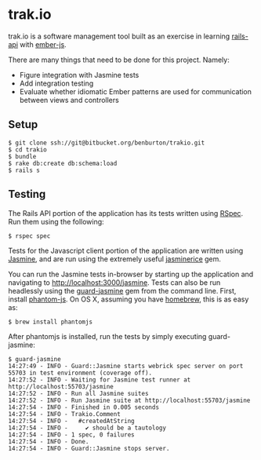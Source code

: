 # trak.io

trak.io is a software management tool built as an exercise in learning [rails-api](https://github.com/rails-api) with [ember-js](https://github.com/emberjs).

There are many things that need to be done for this project. Namely:
 - Figure integration with Jasmine tests
 - Add integration testing
 - Evaluate whether idiomatic Ember patterns are used for communication between views and controllers

## Setup

    $ git clone ssh://git@bitbucket.org/benburton/trakio.git
    $ cd trakio
    $ bundle
    $ rake db:create db:schema:load
    $ rails s

## Testing

The Rails API portion of the application has its tests written using [RSpec](https://github.com/rspec/rspec). Run them using the following:

    $ rspec spec


Tests for the Javascript client portion of the application are written using [Jasmine](https://github.com/pivotal/jasmine), and are run using the extremely useful [jasminerice](https://github.com/bradphelan/jasminerice) gem.

You can run the Jasmine tests in-browser by starting up the application and navigating to [http://localhost:3000/jasmine](http://localhost:3000/jasmine). Tests can also be run headlessly using the [guard-jasmine](https://github.com/netzpirat/guard-jasmine) gem from the command line.
First, install [phantom-js](https://github.com/ariya/phantomjs). On OS X, assuming you have [homebrew](https://github.com/mxcl/homebrew), this is as easy as:

    $ brew install phantomjs

After phantomjs is installed, run the tests by simply executing guard-jasmine:

    $ guard-jasmine
    14:27:49 - INFO - Guard::Jasmine starts webrick spec server on port 55703 in test environment (coverage off).
    14:27:52 - INFO - Waiting for Jasmine test runner at http://localhost:55703/jasmine
    14:27:52 - INFO - Run all Jasmine suites
    14:27:52 - INFO - Run Jasmine suite at http://localhost:55703/jasmine
    14:27:54 - INFO - Finished in 0.005 seconds
    14:27:54 - INFO - Trakio.Comment
    14:27:54 - INFO -   #createdAtString
    14:27:54 - INFO -     ✔ should be a tautology
    14:27:54 - INFO - 1 spec, 0 failures
    14:27:54 - INFO - Done.
    14:27:54 - INFO - Guard::Jasmine stops server.
